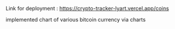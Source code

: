 Link for deployment : https://crypto-tracker-lyart.vercel.app/coins

implemented chart of various bitcoin currency via charts
